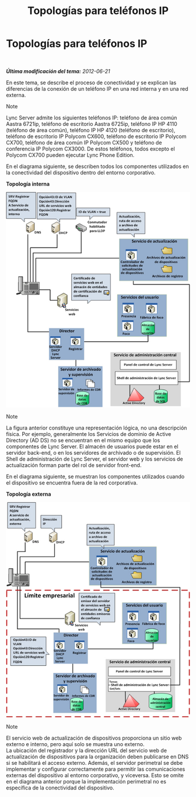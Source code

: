 ﻿---
title: Topologías para teléfonos IP
TOCTitle: Topologías para teléfonos IP
ms:assetid: 26ebffcf-43ff-4e70-847d-0fbc90e94e57
ms:mtpsurl: https://technet.microsoft.com/es-es/library/Gg425740(v=OCS.15)
ms:contentKeyID: 48274719
ms.date: 01/07/2017
mtps_version: v=OCS.15
ms.translationtype: HT
---

# Topologías para teléfonos IP

 

_**Última modificación del tema:** 2012-06-21_

En este tema, se describe el proceso de conectividad y se explican las diferencias de la conexión de un teléfono IP en una red interna y en una red externa.


> [!NOTE]
> Lync Server admite los siguientes teléfonos IP: teléfono de área común Aastra 6721ip, teléfono de escritorio Aastra 6725ip, teléfono IP HP 4110 (teléfono de área común), teléfono IP HP 4120 (teléfono de escritorio), teléfono de escritorio IP Polycom CX600, teléfono de escritorio IP Polycom CX700, teléfono de área común IP Polycom CX500 y teléfono de conferencia IP Polycom CX3000. De estos teléfonos, todos excepto el Polycom CX700 pueden ejecutar Lync Phone Edition.



En el diagrama siguiente, se describen todos los componentes utilizados en la conectividad del dispositivo dentro del entorno corporativo.

**Topología interna**

![Dispositivos dentro de la red](images/Gg425740.3d88893e-df57-46e3-855a-a1d24589030a(OCS.15).jpg "Dispositivos dentro de la red")


> [!NOTE]
> La figura anterior constituye una representación lógica, no una descripción física. Por ejemplo, generalmente los Servicios de dominio de Active Directory (AD DS) no se encuentran en el mismo equipo que los componentes de Lync Server. El almacén de usuarios puede estar en el servidor back-end, o en los servidores de archivado o de supervisión. El Shell de administración de Lync Server, el servidor web y los servicios de actualización forman parte del rol de servidor front-end.



En el diagrama siguiente, se muestran los componentes utilizados cuando el dispositivo se encuentra fuera de la red corporativa.

**Topología externa**

![Dispositivos fuera de la red](images/Gg425740.8ce6bb8e-b89c-4c4e-ac6d-41ac6c68f6f3(OCS.15).jpg "Dispositivos fuera de la red")


> [!NOTE]
> El servicio web de actualización de dispositivos proporciona un sitio web externo e interno, pero aquí solo se muestra uno externo.<BR>La ubicación del registrador y la dirección URL del servicio web de actualización de dispositivos para la organización deben publicarse en DNS si se habilitará el acceso externo. Además, el servidor perimetral se debe implementar y configurar correctamente para permitir las comunicaciones externas del dispositivo al entorno corporativo, y viceversa. Esto se omite en el diagrama anterior porque la implementación perimetral no es específica de la conectividad del dispositivo.


